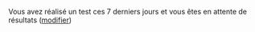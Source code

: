 Vous avez réalisé un test ces 7 derniers jours et vous êtes en attente de résultats (<a href="/depistage" data-navigo>modifier</a>)

